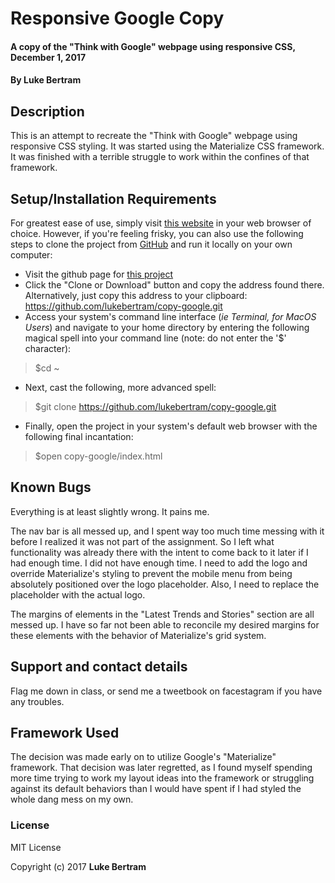 # Responsive Google Copy

#### A copy of the "Think with Google" webpage using responsive CSS, December 1, 2017

#### By **Luke Bertram**

## Description

This is an attempt to recreate the "Think with Google" webpage using responsive CSS styling. It was started using the Materialize CSS framework. It was finished with a terrible struggle to work within the confines of that framework.

## Setup/Installation Requirements

For greatest ease of use, simply visit [this website](http://lukebertram.github.io/copy-google) in your web browser of choice. However, if you're feeling frisky, you can also use the following steps to clone the project from [GitHub](http://github.com) and run it locally on your own computer:

 * Visit the github page for [this project](http://github.com/lukebertram/copy-google)
 * Click the "Clone or Download" button and copy the address found there. Alternatively, just copy this address to your clipboard: https://github.com/lukebertram/copy-google.git
 * Access your system's command line interface (_ie Terminal, for MacOS Users_) and navigate to your home directory by entering the following magical spell into your command line (note: do not enter the '$' character):
 >$cd ~

 * Next, cast the following, more advanced spell:  
 >$git clone https://github.com/lukebertram/copy-google.git

 * Finally, open the project in your system's default web browser with the following final incantation:
 >$open copy-google/index.html


## Known Bugs

Everything is at least slightly wrong. It pains me.

The nav bar is all messed up, and I spent way too much time messing with it before I realized it was not part of the assignment. So I left what functionality was already there with the intent to come back to it later if I had enough time. I did not have enough time. I need to add the logo and override Materialize's styling to prevent the mobile menu from being absolutely positioned over the logo placeholder. Also, I need to replace the placeholder with the actual logo.

The margins of elements in the "Latest Trends and Stories" section are all messed up. I have so far not been able to reconcile my desired margins for these elements with the behavior of Materialize's grid system.

## Support and contact details

Flag me down in class, or send me a tweetbook on facestagram if you have any troubles.

## Framework Used

The decision was made early on to utilize Google's "Materialize" framework. That decision was later regretted, as I found myself spending more time trying to work my layout ideas into the framework or struggling against its default behaviors than I would have spent if I had styled the whole dang mess on my own.

### License

MIT License

Copyright (c) 2017 **Luke Bertram**
